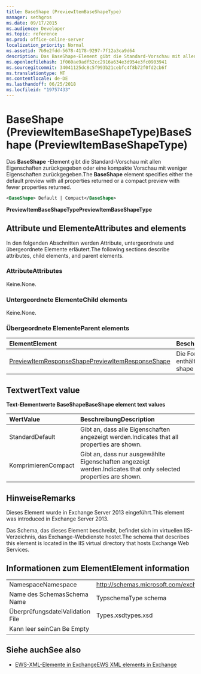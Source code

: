 ```yaml
---
title: BaseShape (PreviewItemBaseShapeType)
manager: sethgros
ms.date: 09/17/2015
ms.audience: Developer
ms.topic: reference
ms.prod: office-online-server
localization_priority: Normal
ms.assetid: 7b9e2fdd-5678-4178-9297-7f12a3ca9d64
description: Das BaseShape-Element gibt die Standard-Vorschau mit allen Eigenschaften zurückgegeben oder eine kompakte Vorschau mit weniger Eigenschaften zurückgegeben.
ms.openlocfilehash: 1f060ae9adf52cc2916a634e3d954e3fc0903941
ms.sourcegitcommit: 34041125dc8c5f993b21cebfc4f8b72f0fd2cb6f
ms.translationtype: MT
ms.contentlocale: de-DE
ms.lasthandoff: 06/25/2018
ms.locfileid: "19757433"
---
```

# <a name="baseshape-previewitembaseshapetype"></a><span data-ttu-id="f2e71-103">BaseShape (PreviewItemBaseShapeType)</span><span class="sxs-lookup"><span data-stu-id="f2e71-103">BaseShape (PreviewItemBaseShapeType)</span></span>

<span data-ttu-id="f2e71-104">Das **BaseShape** -Element gibt die Standard-Vorschau mit allen Eigenschaften zurückgegeben oder eine kompakte Vorschau mit weniger Eigenschaften zurückgegeben.</span><span class="sxs-lookup"><span data-stu-id="f2e71-104">The **BaseShape** element specifies either the default preview with all properties returned or a compact preview with fewer properties returned.</span></span> 
  
```XML
<BaseShape> Default | Compact</BaseShape>
```

 <span data-ttu-id="f2e71-105">**PreviewItemBaseShapeType**</span><span class="sxs-lookup"><span data-stu-id="f2e71-105">**PreviewItemBaseShapeType**</span></span>
## <a name="attributes-and-elements"></a><span data-ttu-id="f2e71-106">Attribute und Elemente</span><span class="sxs-lookup"><span data-stu-id="f2e71-106">Attributes and elements</span></span>

<span data-ttu-id="f2e71-107">In den folgenden Abschnitten werden Attribute, untergeordnete und übergeordnete Elemente erläutert.</span><span class="sxs-lookup"><span data-stu-id="f2e71-107">The following sections describe attributes, child elements, and parent elements.</span></span>
  
### <a name="attributes"></a><span data-ttu-id="f2e71-108">Attribute</span><span class="sxs-lookup"><span data-stu-id="f2e71-108">Attributes</span></span>

<span data-ttu-id="f2e71-109">Keine.</span><span class="sxs-lookup"><span data-stu-id="f2e71-109">None.</span></span>
  
### <a name="child-elements"></a><span data-ttu-id="f2e71-110">Untergeordnete Elemente</span><span class="sxs-lookup"><span data-stu-id="f2e71-110">Child elements</span></span>

<span data-ttu-id="f2e71-111">Keine.</span><span class="sxs-lookup"><span data-stu-id="f2e71-111">None.</span></span>
  
### <a name="parent-elements"></a><span data-ttu-id="f2e71-112">Übergeordnete Elemente</span><span class="sxs-lookup"><span data-stu-id="f2e71-112">Parent elements</span></span>

|<span data-ttu-id="f2e71-113">**Element**</span><span class="sxs-lookup"><span data-stu-id="f2e71-113">**Element**</span></span>|<span data-ttu-id="f2e71-114">**Beschreibung**</span><span class="sxs-lookup"><span data-stu-id="f2e71-114">**Description**</span></span>|
|:-----|:-----|
|[<span data-ttu-id="f2e71-115">PreviewItemResponseShape</span><span class="sxs-lookup"><span data-stu-id="f2e71-115">PreviewItemResponseShape</span></span>](previewitemresponseshape.md) <br/> |<span data-ttu-id="f2e71-116">Die Form der Antwort enthält.</span><span class="sxs-lookup"><span data-stu-id="f2e71-116">Contains the shape of the response.</span></span>  <br/> |
   
## <a name="text-value"></a><span data-ttu-id="f2e71-117">Textwert</span><span class="sxs-lookup"><span data-stu-id="f2e71-117">Text value</span></span>

<span data-ttu-id="f2e71-118">**Text-Elementwerte BaseShape**</span><span class="sxs-lookup"><span data-stu-id="f2e71-118">**BaseShape element text values**</span></span>

|<span data-ttu-id="f2e71-119">**Wert**</span><span class="sxs-lookup"><span data-stu-id="f2e71-119">**Value**</span></span>|<span data-ttu-id="f2e71-120">**Beschreibung**</span><span class="sxs-lookup"><span data-stu-id="f2e71-120">**Description**</span></span>|
|:-----|:-----|
|<span data-ttu-id="f2e71-121">Standard</span><span class="sxs-lookup"><span data-stu-id="f2e71-121">Default</span></span>  <br/> |<span data-ttu-id="f2e71-122">Gibt an, dass alle Eigenschaften angezeigt werden.</span><span class="sxs-lookup"><span data-stu-id="f2e71-122">Indicates that all properties are shown.</span></span>  <br/> |
|<span data-ttu-id="f2e71-123">Komprimieren</span><span class="sxs-lookup"><span data-stu-id="f2e71-123">Compact</span></span>  <br/> |<span data-ttu-id="f2e71-124">Gibt an, dass nur ausgewählte Eigenschaften angezeigt werden.</span><span class="sxs-lookup"><span data-stu-id="f2e71-124">Indicates that only selected properties are shown.</span></span>  <br/> |
   
## <a name="remarks"></a><span data-ttu-id="f2e71-125">Hinweise</span><span class="sxs-lookup"><span data-stu-id="f2e71-125">Remarks</span></span>

<span data-ttu-id="f2e71-126">Dieses Element wurde in Exchange Server 2013 eingeführt.</span><span class="sxs-lookup"><span data-stu-id="f2e71-126">This element was introduced in Exchange Server 2013.</span></span>
  
<span data-ttu-id="f2e71-127">Das Schema, das dieses Element beschreibt, befindet sich im virtuellen IIS-Verzeichnis, das Exchange-Webdienste hostet.</span><span class="sxs-lookup"><span data-stu-id="f2e71-127">The schema that describes this element is located in the IIS virtual directory that hosts Exchange Web Services.</span></span>
  
## <a name="element-information"></a><span data-ttu-id="f2e71-128">Informationen zum Element</span><span class="sxs-lookup"><span data-stu-id="f2e71-128">Element information</span></span>

|||
|:-----|:-----|
|<span data-ttu-id="f2e71-129">Namespace</span><span class="sxs-lookup"><span data-stu-id="f2e71-129">Namespace</span></span>  <br/> |http://schemas.microsoft.com/exchange/services/2006/types  <br/> |
|<span data-ttu-id="f2e71-130">Name des Schemas</span><span class="sxs-lookup"><span data-stu-id="f2e71-130">Schema Name</span></span>  <br/> |<span data-ttu-id="f2e71-131">Typschema</span><span class="sxs-lookup"><span data-stu-id="f2e71-131">Type schema</span></span>  <br/> |
|<span data-ttu-id="f2e71-132">Überprüfungsdatei</span><span class="sxs-lookup"><span data-stu-id="f2e71-132">Validation File</span></span>  <br/> |<span data-ttu-id="f2e71-133">Types.xsd</span><span class="sxs-lookup"><span data-stu-id="f2e71-133">types.xsd</span></span>  <br/> |
|<span data-ttu-id="f2e71-134">Kann leer sein</span><span class="sxs-lookup"><span data-stu-id="f2e71-134">Can Be Empty</span></span>  <br/> ||
   
## <a name="see-also"></a><span data-ttu-id="f2e71-135">Siehe auch</span><span class="sxs-lookup"><span data-stu-id="f2e71-135">See also</span></span>



- [<span data-ttu-id="f2e71-136">EWS-XML-Elemente in Exchange</span><span class="sxs-lookup"><span data-stu-id="f2e71-136">EWS XML elements in Exchange</span></span>](ews-xml-elements-in-exchange.md)

